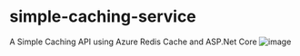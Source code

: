 # simple-caching-service
A Simple Caching API using Azure Redis Cache and ASP.Net Core
![image](https://user-images.githubusercontent.com/6357288/124370558-fc152e00-dc46-11eb-95f9-83970f2c44e4.png)
